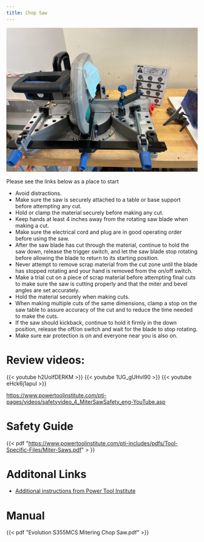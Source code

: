 ```yaml
---
title: Chop Saw
---
```

![Chop Saw](chop-saw.jpg)

Please see the links below as a place to start

* Avoid distractions.
* Make sure the saw is securely attached to a table or base support before attempting any cut.
* Hold or clamp the material securely before making any cut.
* Keep hands at least 4 inches away from the rotating saw blade when making a cut.
* Make sure the electrical cord and plug are in good operating order before using the saw.
* After the saw blade has cut through the material, continue to hold the saw down, release the trigger switch, and let the saw blade stop rotating before allowing the blade to return to its starting position.
* Never attempt to remove scrap material from the cut zone until the blade has stopped rotating and your hand is removed from the on/off switch.
* Make a trial cut on a piece of scrap material before attempting final cuts to make sure the saw is cutting properly and that the miter and bevel angles are set accurately.
* Hold the material securely when making cuts.
* When making multiple cuts of the same dimensions, clamp a stop on the saw table to assure accuracy of the cut and to reduce the time needed to make the cuts.
* If the saw should kickback, continue to hold it firmly in the down position, release the off/on switch and wait for the blade to stop rotating.
* Make sure ear protection is on and everyone near you is also on.


# Review videos:
{{< youtube h2UolfDERKM >}}
{{< youtube 1UG_gUHvl90 >}}
{{< youtube eHck6j1apuI >}}

https://www.powertoolinstitute.com/pti-pages/videos/safetyvideo_4_MiterSawSafety_eng-YouTube.asp


# Safety Guide
{{< pdf "https://www.powertoolinstitute.com/pti-includes/pdfs/Tool-Specific-Files/Miter-Saws.pdf" > }}

# Additonal Links 
* [Additional instructions from Power Tool Institute](https://www.powertoolinstitute.com/pti-pages/tools/Miter-Saws.asp)

# Manual
{{< pdf "Evolution S355MCS Mitering Chop Saw.pdf" >}}

